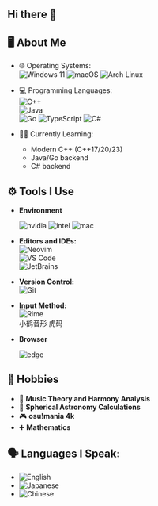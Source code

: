 ## Hi there 👋


## 🖥️ About Me

- 🌐 Operating Systems:  
  ![Windows 11](https://img.shields.io/badge/Windows%2011-%230079d5.svg?style=for-the-badge&logo=Windows%2011&logoColor=white)
  ![macOS](https://img.shields.io/badge/mac%20os-000000?style=for-the-badge&logo=apple&logoColor=white)
  ![Arch Linux](https://img.shields.io/badge/Arch_Linux-1793D1?style=for-the-badge&logo=arch-linux&logoColor=white)

- 💻 Programming Languages:  
  ![C++](https://img.shields.io/badge/C%2B%2B-00599C?style=for-the-badge&logo=c%2B%2B&logoColor=white)  
  ![Java](https://img.shields.io/badge/Java-ED8B00?style=for-the-badge&logo=openjdk&logoColor=white)  
  ![Go](https://img.shields.io/badge/Go-00ADD8?style=for-the-badge&logo=go&logoColor=white)
  ![TypeScript](https://img.shields.io/badge/typescript-%23007ACC.svg?style=for-the-badge&logo=typescript&logoColor=white)
  ![C#](https://img.shields.io/badge/C%23-%23239120.svg?style=for-the-badge&logo=csharp&logoColor=white)


- 🧑‍🎓 Currently Learning:  
  - Modern C++ (C++17/20/23)
  - Java/Go backend
  - C# backend

## ⚙️ Tools I Use  
- **Environment**

  ![nvidia](https://img.shields.io/badge/NVIDIA-RTX4060-76B900?style=for-the-badge&logo=nvidia&logoColor=white)
  ![intel](
  https://img.shields.io/badge/Intel-Core_i7_13th-0071C5?style=for-the-badge&logo=intel&logoColor=white)
  ![mac](https://img.shields.io/badge/Apple-MacBook_Air_2024-999999?style=for-the-badge&logo=apple&logoColor=white)
- **Editors and IDEs:**  
  ![Neovim](https://img.shields.io/badge/Neovim-57A143?style=for-the-badge&logo=neovim&logoColor=white)  
  ![VS Code](https://img.shields.io/badge/VS%20Code-007ACC?style=for-the-badge&logo=visual%20studio%20code&logoColor=white)  
  ![JetBrains](https://img.shields.io/badge/JetBrains-000000?style=for-the-badge&logo=jetbrains&logoColor=white)  

- **Version Control:**  
  ![Git](https://img.shields.io/badge/Git-F05032?style=for-the-badge&logo=git&logoColor=white)  

- **Input Method:**  
  ![Rime](https://img.shields.io/badge/Rime-0078D7?style=for-the-badge&logo=keyboard&logoColor=white)  
  小鹤音形
  虎码
- **Browser**

  ![edge](https://img.shields.io/badge/Microsoft_Edge-0078D7?style=for-the-badge&logo=Microsoft-edge&logoColor=white)

## 🎵 Hobbies  

- 🎼 **Music Theory and Harmony Analysis**
- 🌌 **Spherical Astronomy Calculations**  
- 🎮 **osu!mania 4k** 
- ➕ **Mathematics** 
  
## 🗣️ **Languages I Speak:**  
  - ![English](https://img.shields.io/badge/English-%2300599C.svg?style=for-the-badge&logoColor=white)  
  - ![Japanese](https://img.shields.io/badge/日本語-%2300599C.svg?style=for-the-badge&logoColor=white)  
  - ![Chinese](https://img.shields.io/badge/中文-%23F5A623.svg?style=for-the-badge&logoColor=white)  


